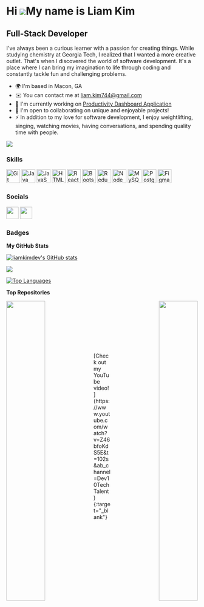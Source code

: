 Hi ![](https://user-images.githubusercontent.com/18350557/176309783-0785949b-9127-417c-8b55-ab5a4333674e.gif)My name is Liam Kim
================================================================================================================================

Full-Stack Developer
--------------------

I've always been a curious learner with a passion for creating things. While studying chemistry at Georgia Tech, I realized that I wanted a more creative outlet. That's when I discovered the world of software development. It's a place where I can bring my imagination to life through coding and constantly tackle fun and challenging problems.

* 🌍  I'm based in Macon, GA
* ✉️  You can contact me at [liam.kim744@gmail.com](mailto:liam.kim744@gmail.com)
* 🚀  I'm currently working on [Productivity Dashboard Application](http://github.com/liamkimdev/productivity-dashboard-app)
* 🤝  I'm open to collaborating on unique and enjoyable projects!
* ⚡  In addition to my love for software development, I enjoy weightlifting, singing, watching movies, having conversations, and spending quality time with people.

<a href="https://www.github.com/liamkimdev" target="_blank" rel="noreferrer"><img
src="https://img.shields.io/github/followers/liamkimdev?logo=github&style=for-the-badge&color=ec4899&labelColor=27272a" /></a>
### Skills

<p align="left">
<a href="https://git-scm.com/" target="_blank" rel="noreferrer"><img src="https://raw.githubusercontent.com/danielcranney/readme-generator/main/public/icons/skills/git-colored.svg" width="36" height="36" alt="Git" /></a>
<a href="https://www.oracle.com/java/" target="_blank" rel="noreferrer"><img src="https://raw.githubusercontent.com/danielcranney/readme-generator/main/public/icons/skills/java-colored.svg" width="36" height="36" alt="Java" /></a>
<a href="https://developer.mozilla.org/en-US/docs/Web/JavaScript" target="_blank" rel="noreferrer"><img src="https://raw.githubusercontent.com/danielcranney/readme-generator/main/public/icons/skills/javascript-colored.svg" width="36" height="36" alt="JavaScript" /></a>
<a href="https://developer.mozilla.org/en-US/docs/Glossary/HTML5" target="_blank" rel="noreferrer"><img src="https://raw.githubusercontent.com/danielcranney/readme-generator/main/public/icons/skills/html5-colored.svg" width="36" height="36" alt="HTML5" /></a>
<a href="https://reactjs.org/" target="_blank" rel="noreferrer"><img src="https://raw.githubusercontent.com/danielcranney/readme-generator/main/public/icons/skills/react-colored.svg" width="36" height="36" alt="React" /></a>
<a href="https://getbootstrap.com/" target="_blank" rel="noreferrer"><img src="https://raw.githubusercontent.com/danielcranney/readme-generator/main/public/icons/skills/bootstrap-colored.svg" width="36" height="36" alt="Bootstrap" /></a>
<a href="https://redux.js.org/" target="_blank" rel="noreferrer"><img src="https://raw.githubusercontent.com/danielcranney/readme-generator/main/public/icons/skills/redux-colored.svg" width="36" height="36" alt="Redux" /></a>
<a href="https://nodejs.org/en/" target="_blank" rel="noreferrer"><img src="https://raw.githubusercontent.com/danielcranney/readme-generator/main/public/icons/skills/nodejs-colored.svg" width="36" height="36" alt="NodeJS" /></a>
<a href="https://www.mysql.com/" target="_blank" rel="noreferrer"><img src="https://raw.githubusercontent.com/danielcranney/readme-generator/main/public/icons/skills/mysql-colored.svg" width="36" height="36" alt="MySQL" /></a>
<a href="https://www.postgresql.org/" target="_blank" rel="noreferrer"><img src="https://raw.githubusercontent.com/danielcranney/readme-generator/main/public/icons/skills/postgresql-colored.svg" width="36" height="36" alt="PostgreSQL" /></a>
<a href="https://www.figma.com/" target="_blank" rel="noreferrer"><img src="https://raw.githubusercontent.com/danielcranney/readme-generator/main/public/icons/skills/figma-colored.svg" width="36" height="36" alt="Figma" /></a>
</p>

### Socials

<p align="left"> <a href="https://www.github.com/liamkimdev" target="_blank" rel="noreferrer"><img src="https://raw.githubusercontent.com/danielcranney/readme-generator/main/public/icons/socials/github.svg" width="32" height="32" /></a> <a href="https://www.linkedin.com/in/liam-kim-0bb59123a/" target="_blank" rel="noreferrer"><img src="https://raw.githubusercontent.com/danielcranney/readme-generator/main/public/icons/socials/linkedin.svg" width="32" height="32" /></a></p>

### Badges

<b>My GitHub Stats</b>

<a href="http://www.github.com/liamkimdev"><img src="https://github-readme-stats.vercel.app/api?username=liamkimdev&show_icons=true&hide=&count_private=true&title_color=ec4899&text_color=ffffff&icon_color=ec4899&bg_color=27272a&hide_border=true&show_icons=true" alt="liamkimdev's GitHub stats" /></a>

<a href="http://www.github.com/liamkimdev"><img src="https://github-readme-streak-stats.herokuapp.com/?user=liamkimdev&stroke=ffffff&background=27272a&ring=ec4899&fire=ec4899&currStreakNum=ffffff&currStreakLabel=ec4899&sideNums=ffffff&sideLabels=ffffff&dates=ffffff&hide_border=true" /></a>

<a href="https://github.com/liamkimdev" align="left"><img src="https://github-readme-stats.vercel.app/api/top-langs/?username=liamkimdev&langs_count=10&title_color=ec4899&text_color=ffffff&icon_color=ec4899&bg_color=27272a&hide_border=true&locale=en&custom_title=Top%20%Languages" alt="Top Languages" /></a>

<b>Top Repositories</b>

<div width="100%" align="center"><a href="https://github.com/liamkimdev/ride-on-capstone-project" align="left"><img align="left" width="45%" src="https://github-readme-stats.vercel.app/api/pin/?username=liamkimdev&repo=ride-on-capstone-project&title_color=ec4899&text_color=ffffff&icon_color=ec4899&bg_color=27272a&hide_border=true&locale=en" /></a><a href="https://github.com/liamkimdev/productivity-dashboard-app" align="right"><img align="right" width="45%" src="https://github-readme-stats.vercel.app/api/pin/?username=liamkimdev&repo=productivity-dashboard-app&title_color=ec4899&text_color=ffffff&icon_color=ec4899&bg_color=27272a&hide_border=true&locale=en" /></a></div><br /><br /><br /><br /><br /><br /><br />

</br>
[Check out my YouTube video!](https://www.youtube.com/watch?v=Z46bfoKdS5E&t=102s&ab_channel=Dev10TechTalent){:target="_blank"}
